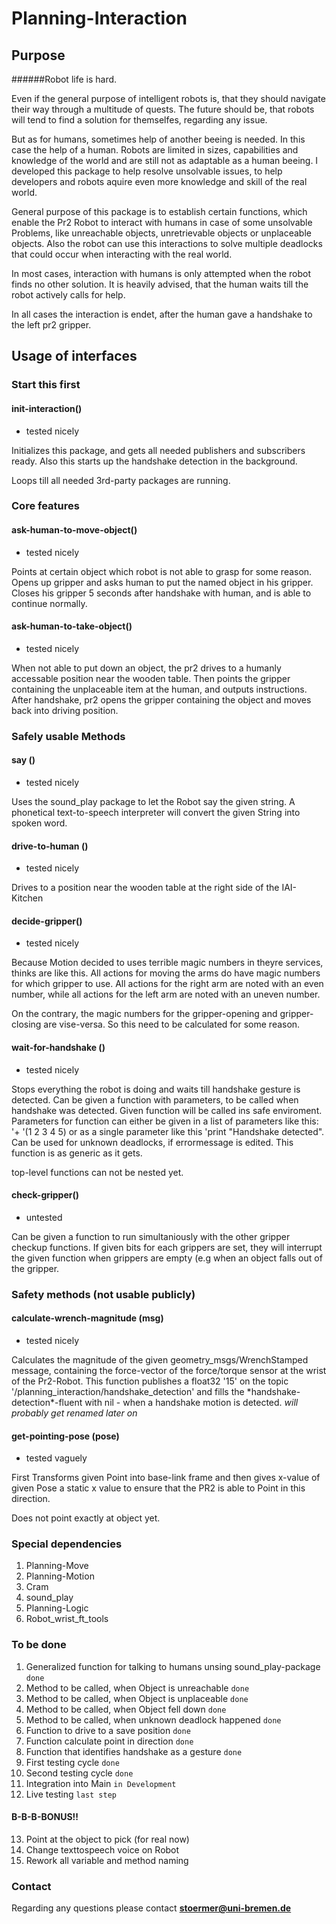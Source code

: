 # Planning-Interaction

## Purpose 

######Robot life is hard.

Even if the general purpose of intelligent robots is, that they should navigate their way through a multitude of quests. The future should be, that robots will tend to find a solution for themselfes, regarding any issue.

But as for humans, sometimes help of another beeing is needed. In this case the help of a human. 
Robots are limited in sizes, capabilities and knowledge of the world and are still not as adaptable as a human beeing. I developed this package to help resolve unsolvable issues, to help developers and robots aquire even more knowledge and skill of the real world.

General purpose of this package is to establish certain functions, which enable the Pr2 Robot
to interact with humans in case of some unsolvable Problems, like unreachable objects, unretrievable objects or unplaceable objects. 
Also the robot can use this interactions to solve multiple deadlocks that could occur when interacting with the real world.

In most cases, interaction with humans is only attempted when the robot finds no other solution. It is heavily advised, that the human waits till the robot actively calls for help.

In all cases the interaction is endet, after the human gave a handshake to the left pr2 gripper.

## Usage of interfaces

### __Start this first__

#### init-interaction()

- tested nicely

Initializes this package, and gets all needed publishers and subscribers ready.
Also this starts up the handshake detection in the background. 

Loops till all needed 3rd-party packages are running.

### Core features

#### ask-human-to-move-object()

- tested nicely

Points at certain object which robot is not able to grasp for some reason.
Opens up gripper and asks human to put the named object in his gripper. 
Closes his gripper 5 seconds after handshake with human, and is able to continue normally.

#### ask-human-to-take-object()

- tested nicely

When not able to put down an object, the pr2 drives to a humanly accessable position near the
wooden table. Then points the gripper containing the unplaceable item at the human, and outputs
instructions. After handshake, pr2 opens the gripper containing the object and moves back into 
driving position.


### Safely usable Methods

#### say ()

- tested nicely

Uses the sound_play package to let the Robot say the given string. 
A phonetical text-to-speech interpreter will convert the given String into spoken word.

#### drive-to-human ()

- tested nicely

Drives to a position near the wooden table at the right side of the IAI-Kitchen

#### decide-gripper()

- tested nicely

Because Motion decided to uses terrible magic numbers in theyre services, thinks are like this.
All actions for moving the arms do have magic numbers for which gripper to use. All actions for the right arm are noted with an even number, while all actions for the left arm are noted with an uneven number.

On the contrary, the magic numbers for the gripper-opening and gripper-closing are vise-versa. So this need to be calculated for some reason.

#### wait-for-handshake ()

- tested nicely

Stops everything the robot is doing and waits till handshake gesture is detected.
Can be given a function with parameters, to be called when handshake was detected. 
Given function will be called ins safe enviroment. Parameters for function can either be given in 
a list of parameters like this: '+ '(1 2 3 4 5) or as a single parameter like this 'print "Handshake detected".
Can be used for unknown deadlocks, if errormessage is edited.
This function is as generic as it gets.

top-level functions can not be nested yet.


#### check-gripper()

- untested

Can be given a function to run simultaniously with the other gripper checkup functions.
If given bits for each grippers are set, they will interrupt the given function when grippers are empty (e.g when an object falls out of the gripper.

### Safety methods (not usable publicly)

#### calculate-wrench-magnitude (msg)

- tested nicely

Calculates the magnitude of the given geometry_msgs/WrenchStamped message, containing 
the force-vector of the force/torque sensor at the wrist of the Pr2-Robot.
This function publishes a float32 '15' on the topic '/planning\_interaction/handshake\_detection'
and fills the \*handshake-detection\*-fluent with nil - when a handshake motion is detected.
*will probably get renamed later on*

#### get-pointing-pose (pose)

- tested vaguely

First Transforms given Point into base-link frame and then gives x-value 
of given Pose a static x value to ensure that the PR2 is able to Point in this direction.

Does not point exactly at object yet.

### Special dependencies

1. Planning-Move
2. Planning-Motion
3. Cram
4. sound_play
5. Planning-Logic
6. Robot\_wrist\_ft\_tools

### To be done

1. Generalized function for talking to humans unsing sound_play-package ```done```
2. Method to be called, when Object is unreachable ```done```
3. Method to be called, when Object is unplaceable ```done```
4. Method to be called, when Object fell down ```done```
5. Method to be called, when unknown deadlock happened ```done```
6. Function to drive to a save position ```done```
7. Function calculate point in direction ```done```
8. Function that identifies handshake as a gesture ```done```
9. First testing cycle ```done```
10. Second testing cycle ```done```
11. Integration into Main ```in Development```
12. Live testing ```last step```

#### B-B-B-BONUS!!
13. Point at the object to pick (for real now)
14. Change texttospeech voice on Robot
15. Rework all variable and method naming

### Contact

Regarding any questions please contact
**stoermer@uni-bremen.de**
